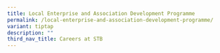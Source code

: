 ```yaml
---
title: Local Enterprise and Association Development Programme
permalink: /local-enterprise-and-association-development-programme/
variant: tiptap
description: ""
third_nav_title: Careers at STB
---
```

<p></p>